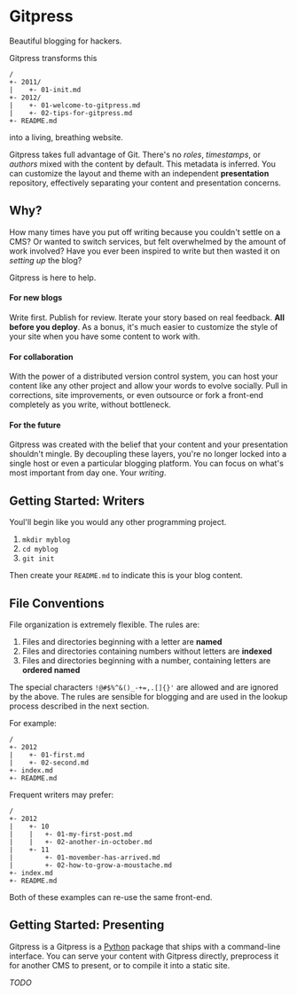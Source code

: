 Gitpress
========

Beautiful blogging for hackers.

Gitpress transforms this

    /
    +- 2011/
    |    +- 01-init.md
    +- 2012/
    |    +- 01-welcome-to-gitpress.md
    |    +- 02-tips-for-gitpress.md
    +- README.md

into a living, breathing website.

Gitpress takes full advantage of Git. There's no *roles*, *timestamps*, or
*authors* mixed with the content by default. This metadata is inferred.
You can customize the layout and theme with an independent **presentation**
repository, effectively separating your content and presentation concerns.


Why?
----

How many times have you put off writing because you couldn't settle on a CMS?
Or wanted to switch services, but felt overwhelmed by the amount of work
involved? Have you ever been inspired to write but then wasted it on *setting
up* the blog?

Gitpress is here to help.

#### For new blogs ####

Write first. Publish for review. Iterate your story based on real feedback.
**All before you deploy**. As a bonus, it's much easier to customize
the style of your site when you have some content to work with.

#### For collaboration ####

With the power of a distributed version control system, you can host your
content like any other project and allow your words to evolve socially. Pull
in corrections, site improvements, or even outsource or fork a front-end
completely as you write, without bottleneck.

#### For the future ####

Gitpress was created with the belief that your content and your presentation
shouldn't mingle. By decoupling these layers, you're no longer locked into a
single host or even a particular blogging platform. You can focus on
what's most important from day one. Your *writing*.


Getting Started: Writers
------------------------

Youl'll begin like you would any other programming project.

1. `mkdir myblog`
2. `cd myblog`
3. `git init`

Then create your `README.md` to indicate this is your blog content.


File Conventions
----------------

File organization is extremely flexible. The rules are:

1. Files and directories beginning with a letter are **named**
3. Files and directories containing numbers without letters are **indexed**
2. Files and directories beginning with a number,
   containing letters are **ordered named**

The special characters `!@#$%^&()_-+=,.[]{}'` are allowed and are ignored by the above.
The rules are sensible for blogging and are used in the lookup process
described in the next section.

For example:

    /
    +- 2012
    |    +- 01-first.md
    |    +- 02-second.md
    +- index.md     
    +- README.md

Frequent writers may prefer:

    /
    +- 2012
    |    +- 10
    |    |   +- 01-my-first-post.md
    |    |   +- 02-another-in-october.md
    |    +- 11
    |        +- 01-movember-has-arrived.md
    |        +- 02-how-to-grow-a-moustache.md
    +- index.md     
    +- README.md

Both of these examples can re-use the same front-end.


Getting Started: Presenting
---------------------------

Gitpress is a Gitpress is a [Python](http://python.org) package that ships with a
command-line interface. You can serve your content with Gitpress directly,
preprocess it for another CMS to present, or to compile it into a static site.

*TODO*
